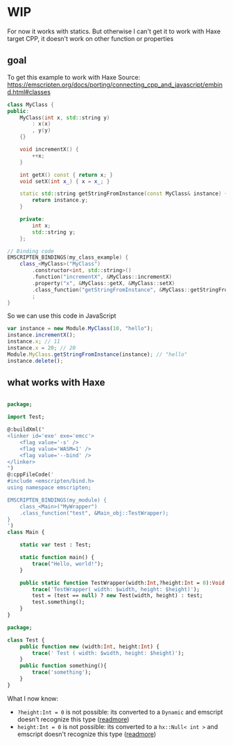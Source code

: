# WIP

For now it works with statics. But otherwise I can't get it to work with Haxe target CPP, it doesn't work on other function  or properties

## goal

To get this example to work with Haxe
Source: <https://emscripten.org/docs/porting/connecting_cpp_and_javascript/embind.html#classes>

```cpp
class MyClass {
public:
	MyClass(int x, std::string y)
		: x(x)
		, y(y)
	{}

	void incrementX() {
		++x;
	}

	int getX() const { return x; }
	void setX(int x_) { x = x_; }

	static std::string getStringFromInstance(const MyClass& instance) {
		return instance.y;
	}

	private:
		int x;
		std::string y;
	};

// Binding code
EMSCRIPTEN_BINDINGS(my_class_example) {
	class_<MyClass>("MyClass")
		.constructor<int, std::string>()
		.function("incrementX", &MyClass::incrementX)
		.property("x", &MyClass::getX, &MyClass::setX)
		.class_function("getStringFromInstance", &MyClass::getStringFromInstance)
		;
}
```

So we can use this code in JavaScript

```js
var instance = new Module.MyClass(10, "hello");
instance.incrementX();
instance.x; // 11
instance.x = 20; // 20
Module.MyClass.getStringFromInstance(instance); // "hello"
instance.delete();
```

## what works with Haxe

```haxe

package;

import Test;

@:buildXml("
<linker id='exe' exe='emcc'>
	<flag value='-s' />
	<flag value='WASM=1' />
	<flag value='--bind' />
</linker>
")
@:cppFileCode('
#include <emscripten/bind.h>
using namespace emscripten;

EMSCRIPTEN_BINDINGS(my_module) {
	class_<Main>("MyWrapper")
	.class_function("test", &Main_obj::TestWrapper);
}
')
class Main {

	static var test : Test;

	static function main() {
		trace("Hello, world!");
	}

	public static function TestWrapper(width:Int,?height:Int = 0):Void {
		trace('TestWrapper( width: $width, height: $height)');
		test = (test == null) ? new Test(width, height) : test;
		test.something();
	}
}
```

```haxe
package;

class Test {
	public function new (width:Int, height:Int) {
		trace('	Test ( width: $width, height: $height)');
	}
	public function something(){
		trace('something');
	}
}
```

What I now know:

- `?height:Int = 0` is not possible: its converted to a `Dynamic` and emscript doesn't recognize this type ([readmore](https://emscripten.org/docs/porting/connecting_cpp_and_javascript/embind.html#built-in-type-conversions))
- `height:Int = 0` is not possible: its converted to a `hx::Null< int >` and emscript doesn't recognize this type ([readmore](https://emscripten.org/docs/porting/connecting_cpp_and_javascript/embind.html#built-in-type-conversions))
